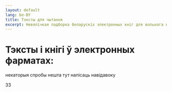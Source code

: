 ```yaml
---
layout: default
lang: be-BY
title: Тэксты для чытання
excerpt: Невялічкая падборка беларускіх электронных кніг для вольнага карыстання, belarusian books epub
---
```


# Тэксты і кнігі ў электронных фарматах:


некаторыя спробы нешта тут напісаць навідавоку

33
